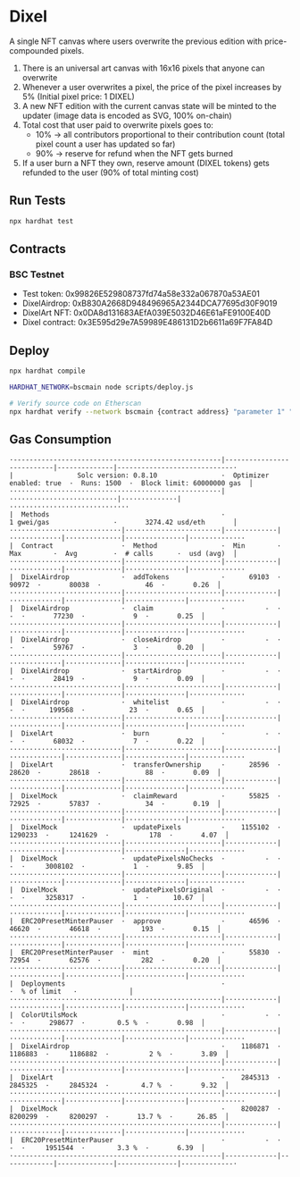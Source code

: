 # Dixel
A single NFT canvas where users overwrite the previous edition with price-compounded pixels.

1. There is an universal art canvas with 16x16 pixels that anyone can overwrite
2. Whenever a user overwrites a pixel, the price of the pixel increases by 5% (Initial pixel price: 1 DIXEL)
3. A new NFT edition with the current canvas state will be minted to the updater (image data is encoded as SVG, 100% on-chain)
4. Total cost that user paid to overwrite pixels goes to:
    - 10% -> all contributors proportional to their contribution count (total pixel count a user has updated so far)
    - 90% -> reserve for refund when the NFT gets burned
5. If a user burn a NFT they own, reserve amount (DIXEL tokens) gets refunded to the user (90% of total minting cost)

## Run Tests
```bash
npx hardhat test
```

## Contracts

### BSC Testnet
- Test token: 0x99826E529808737fd74a58e332a067870a53AE01
- DixelAirdrop: 0xB830A2668D948496965A2344DCA77695d30F9019
- DixelArt NFT: 0x0DA8d131683AEfA039E5032D46E61aFE9100E40D
- Dixel contract: 0x3E595d29e7A59989E486131D2b6611a69F7FA84D

## Deploy
```bash
npx hardhat compile

HARDHAT_NETWORK=bscmain node scripts/deploy.js

# Verify source code on Etherscan
npx hardhat verify --network bscmain {contract address} "parameter 1" "parameter 2"
```

## Gas Consumption
```
·----------------------------------------------------|---------------------------|--------------|-----------------------------·
|                Solc version: 0.8.10                ·  Optimizer enabled: true  ·  Runs: 1500  ·  Block limit: 60000000 gas  │
·····················································|···························|··············|······························
|  Methods                                           ·                1 gwei/gas                ·       3274.42 usd/eth       │
····························|························|·············|·············|··············|···············|··············
|  Contract                 ·  Method                ·  Min        ·  Max        ·  Avg         ·  # calls      ·  usd (avg)  │
····························|························|·············|·············|··············|···············|··············
|  DixelAirdrop             ·  addTokens             ·      69103  ·      90972  ·       80038  ·           46  ·       0.26  │
····························|························|·············|·············|··············|···············|··············
|  DixelAirdrop             ·  claim                 ·          -  ·          -  ·       77230  ·            9  ·       0.25  │
····························|························|·············|·············|··············|···············|··············
|  DixelAirdrop             ·  closeAirdrop          ·          -  ·          -  ·       59767  ·            3  ·       0.20  │
····························|························|·············|·············|··············|···············|··············
|  DixelAirdrop             ·  startAirdrop          ·          -  ·          -  ·       28419  ·            9  ·       0.09  │
····························|························|·············|·············|··············|···············|··············
|  DixelAirdrop             ·  whitelist             ·          -  ·          -  ·      199568  ·           23  ·       0.65  │
····························|························|·············|·············|··············|···············|··············
|  DixelArt                 ·  burn                  ·          -  ·          -  ·       68032  ·            7  ·       0.22  │
····························|························|·············|·············|··············|···············|··············
|  DixelArt                 ·  transferOwnership     ·      28596  ·      28620  ·       28618  ·           88  ·       0.09  │
····························|························|·············|·············|··············|···············|··············
|  DixelMock                ·  claimReward           ·      55825  ·      72925  ·       57837  ·           34  ·       0.19  │
····························|························|·············|·············|··············|···············|··············
|  DixelMock                ·  updatePixels          ·    1155102  ·    1290233  ·     1241629  ·          178  ·       4.07  │
····························|························|·············|·············|··············|···············|··············
|  DixelMock                ·  updatePixelsNoChecks  ·          -  ·          -  ·     3008102  ·            1  ·       9.85  │
····························|························|·············|·············|··············|···············|··············
|  DixelMock                ·  updatePixelsOriginal  ·          -  ·          -  ·     3258317  ·            1  ·      10.67  │
····························|························|·············|·············|··············|···············|··············
|  ERC20PresetMinterPauser  ·  approve               ·      46596  ·      46620  ·       46618  ·          193  ·       0.15  │
····························|························|·············|·············|··············|···············|··············
|  ERC20PresetMinterPauser  ·  mint                  ·      55830  ·      72954  ·       62576  ·          282  ·       0.20  │
····························|························|·············|·············|··············|···············|··············
|  Deployments                                       ·                                          ·  % of limit   ·             │
·····················································|·············|·············|··············|···············|··············
|  ColorUtilsMock                                    ·          -  ·          -  ·      298677  ·        0.5 %  ·       0.98  │
·····················································|·············|·············|··············|···············|··············
|  DixelAirdrop                                      ·    1186871  ·    1186883  ·     1186882  ·          2 %  ·       3.89  │
·····················································|·············|·············|··············|···············|··············
|  DixelArt                                          ·    2845313  ·    2845325  ·     2845324  ·        4.7 %  ·       9.32  │
·····················································|·············|·············|··············|···············|··············
|  DixelMock                                         ·    8200287  ·    8200299  ·     8200297  ·       13.7 %  ·      26.85  │
·····················································|·············|·············|··············|···············|··············
|  ERC20PresetMinterPauser                           ·          -  ·          -  ·     1951544  ·        3.3 %  ·       6.39  │
·----------------------------------------------------|-------------|-------------|--------------|---------------|-------------·
```
